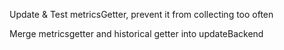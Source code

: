 Update & Test metricsGetter, prevent it from collecting too often

Merge metricsgetter and historical getter into updateBackend

